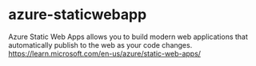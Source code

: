 # azure-staticwebapp
Azure Static Web Apps allows you to build modern web applications that automatically publish to the web as your code changes. https://learn.microsoft.com/en-us/azure/static-web-apps/
